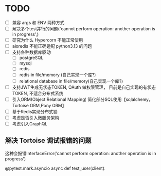 # TODO
- [ ] 兼容 args 和 ENV 两种方式
- [ ] 解决多个test并行的问题('cannot perform operation: another operation is in progress',)
- [ ] 研究为什么 Hypercorn 不能正常使用
- [ ] aioredis 不能正确适配 python3.13 的问题
- [ ] 支持各种数据库驱动
  - [ ] postgreSQL
  - [ ] mysql
  - [ ] redis
  - [ ] redis in file/memory (自己实现一个库?)
  - [ ] relational database in file/memory(自己实现一个库?)
- [ ] 支持JWT生成无状态TOKEN, OAuth 做权限管理， 目前是自己实现的有状态TOKEN, 不适合分布式系统
- [ ] 引入ORM(Object Relational Mapping) 简化部分SQL使用【sqlalchemy，Tortoise ORM,Pony ORM】
- [ ] 基于Redis实现分布式锁
- [ ] 考虑是否引入微服务架构
- [ ] 考虑引入GraphQL

## 解决 Tortoise 调试报错的问题
<!-- 貌似是由asyncpg 导致的 ???-->
这种会报错InterfaceError('cannot perform operation: another operation is in progress')

@pytest.mark.asyncio
async def test_user(client):
